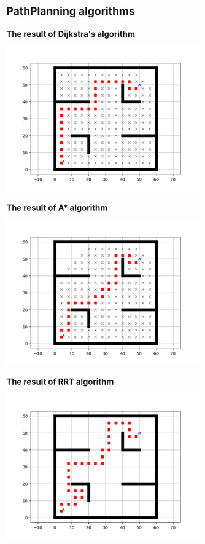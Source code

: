 # PathPlanning algorithms
## The result of Dijkstra's algorithm
![](https://github.com/CyrilBonGamin/PathPlanning/blob/master/dijkstra.png)
## The result of A* algorithm
![](https://github.com/CyrilBonGamin/PathPlanning/blob/master/a_star.png)
## The result of RRT algorithm
![](https://github.com/CyrilBonGamin/PathPlanning/blob/master/rrt.png)

